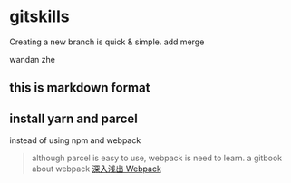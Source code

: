 # gitskills
Creating a new branch is quick & simple.
add merge

wandan  zhe
## this is markdown format


## install yarn and parcel
instead of using npm and webpack

> although parcel is easy to use, webpack is need to learn.
a gitbook about webpack 
[深入浅出 Webpack](http://webpack.wuhaolin.cn/)
